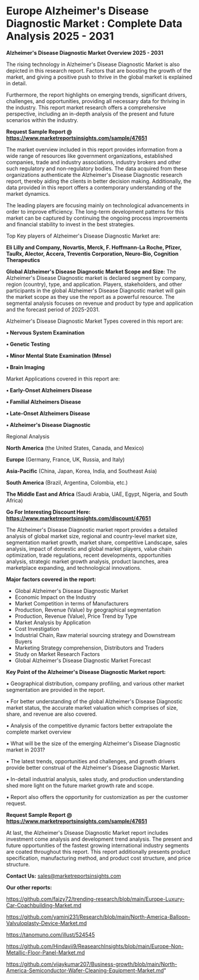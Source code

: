 # Europe Alzheimer's Disease Diagnostic Market : Complete Data Analysis 2025 - 2031

<Strong> Alzheimer's Disease Diagnostic Market Overview 2025 - 2031</strong>

The rising technology in Alzheimer's Disease Diagnostic Market is also depicted in this research report. Factors that are boosting the growth of the market, and giving a positive push to thrive in the global market is explained in detail.

Furthermore, the report highlights on emerging trends, significant drivers, challenges, and opportunities, providing all necessary data for thriving in the industry. This report market research offers a comprehensive perspective, including an in-depth analysis of the present and future scenarios within the industry.

<strong>Request Sample Report @ <a href=https://www.marketreportsinsights.com/sample/47651>https://www.marketreportsinsights.com/sample/47651</a></strong>

The market overview included in this report provides information from a wide range of resources like government organizations, established companies, trade and industry associations, industry brokers and other such regulatory and non-regulatory bodies. The data acquired from these organizations authenticate the Alzheimer's Disease Diagnostic research report, thereby aiding the clients in better decision making. Additionally, the data provided in this report offers a contemporary understanding of the market dynamics.

The leading players are focusing mainly on technological advancements in order to improve efficiency. The long-term development patterns for this market can be captured by continuing the ongoing process improvements and financial stability to invest in the best strategies.

Top Key players of Alzheimer's Disease Diagnostic Market are:

<strong>Eli Lilly and Company, Novartis, Merck, F. Hoffmann-La Roche, Pfizer, TauRx, Alector, Accera, Treventis Corporation, Neuro-Bio, Cognition Therapeutics</strong>

<strong><b>Global Alzheimer's Disease Diagnostic Market Scope and Size:</b></strong>
The Alzheimer's Disease Diagnostic market is declared segment by company, region (country), type, and application. Players, stakeholders, and other participants in the global Alzheimer's Disease Diagnostic market will gain the market scope as they use the report as a powerful resource. The segmental analysis focuses on revenue and product by type and application and the forecast period of 2025-2031.

Alzheimer's Disease Diagnostic Market Types covered in this report are:

<strong>•  Nervous System Examination

•  Genetic Testing

•  Minor Mental State Examination (Mmse)

•  Brain Imaging</strong>

Market Applications covered in this report are:

<strong>•  Early-Onset Alzheimers Disease

•  Familial Alzheimers Disease

•  Late-Onset Alzheimers Disease

•  Alzheimer's Disease Diagnostic</strong> 

Regional Analysis

<strong>North America</strong> (the United States, Canada, and Mexico)

<strong>Europe</strong> (Germany, France, UK, Russia, and Italy)

<strong>Asia-Pacific</strong> (China, Japan, Korea, India, and Southeast Asia)

<strong>South America</strong> (Brazil, Argentina, Colombia, etc.)

<strong>The Middle East and Africa</strong> (Saudi Arabia, UAE, Egypt, Nigeria, and South Africa)

<strong>Go For Interesting Discount Here: <a href=https://www.marketreportsinsights.com/discount/47651>https://www.marketreportsinsights.com/discount/47651</a></strong>

The Alzheimer's Disease Diagnostic market report provides a detailed analysis of global market size, regional and country-level market size, segmentation market growth, market share, competitive Landscape, sales analysis, impact of domestic and global market players, value chain optimization, trade regulations, recent developments, opportunities analysis, strategic market growth analysis, product launches, area marketplace expanding, and technological innovations.

<strong><b>Major factors covered in the report:</b></strong>
<ul>
  <li>Global Alzheimer's Disease Diagnostic Market </li>
  <li>Economic Impact on the Industry</li>
  <li>Market Competition in terms of Manufacturers</li>
  <li>Production, Revenue (Value) by geographical segmentation</li>
  <li>Production, Revenue (Value), Price Trend by Type</li>
  <li>Market Analysis by Application</li>
  <li>Cost Investigation</li>
  <li>Industrial Chain, Raw material sourcing strategy and Downstream Buyers</li>
  <li>Marketing Strategy comprehension, Distributors and Traders</li>
  <li>Study on Market Research Factors</li>
  <li>Global Alzheimer's Disease Diagnostic Market Forecast</li>
</ul>

<strong><b>Key Point of the Alzheimer's Disease Diagnostic Market report:</b></strong>

• Geographical distribution, company profiling, and various other market segmentation are provided in the report.

• For better understanding of the global Alzheimer's Disease Diagnostic market status, the accurate market valuation which comprises of size, share, and revenue are also covered.

• Analysis of the competitive dynamic factors better extrapolate the complete market overview

• What will be the size of the emerging Alzheimer's Disease Diagnostic market in 2031?

• The latest trends, opportunities and challenges, and growth drivers provide better construal of the Alzheimer's Disease Diagnostic Market.

• In-detail industrial analysis, sales study, and production understanding shed more light on the future market growth rate and scope.

• Report also offers the opportunity for customization as per the customer request.

<strong>Request Sample Report @ <a href=https://www.marketreportsinsights.com/sample/47651>https://www.marketreportsinsights.com/sample/47651</a></strong>

At last, the Alzheimer's Disease Diagnostic Market report includes investment come analysis and development trend analysis. The present and future opportunities of the fastest growing international industry segments are coated throughout this report. This report additionally presents product specification, manufacturing method, and product cost structure, and price structure.

<strong>Contact Us:</strong>
sales@marketreportsinsights.com

<strong>Our other reports:</strong>

<a href=https://github.com/faizy72/trending-research/blob/main/Europe-Luxury-Car-Coachbuilding-Market.md>https://github.com/faizy72/trending-research/blob/main/Europe-Luxury-Car-Coachbuilding-Market.md</a>

<a href=https://github.com/yamini231/Research/blob/main/North-America-Balloon-Valvuloplasty-Device-Market.md>https://github.com/yamini231/Research/blob/main/North-America-Balloon-Valvuloplasty-Device-Market.md</a>

<a href=https://tanomuno.com/illust/524545>https://tanomuno.com/illust/524545</a>

<a href=https://github.com/Hindavii9/ReasearchInsights/blob/main/Europe-Non-Metallic-Floor-Panel-Market.md>https://github.com/Hindavii9/ReasearchInsights/blob/main/Europe-Non-Metallic-Floor-Panel-Market.md</a>

<a href=https://github.com/vijaykumar207/Business-growth/blob/main/North-America-Semiconductor-Wafer-Cleaning-Equipment-Market.md>https://github.com/vijaykumar207/Business-growth/blob/main/North-America-Semiconductor-Wafer-Cleaning-Equipment-Market.md</a>"
